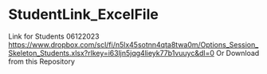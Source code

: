 # StudentLink_ExcelFile
Link for Students 06122023
https://www.dropbox.com/scl/fi/n5lx45sotnn4qta8twa0m/Options_Session_Skeleton_Students.xlsx?rlkey=i63ljn5jqg4lieyk77b1vuuyc&dl=0 
Or Download from this Repository
